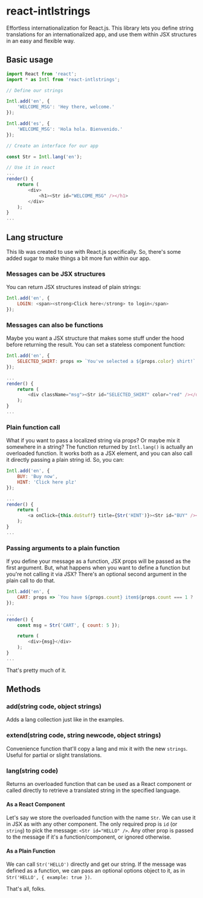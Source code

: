 # react-intlstrings
Effortless internationalization for React.js. This library lets you define string translations for an internationalized app, and use them within JSX structures in an easy and flexible way.

## Basic usage

```js
import React from 'react';
import * as Intl from 'react-intlstrings';

// Define our strings

Intl.add('en', {
    'WELCOME_MSG': 'Hey there, welcome.'
});

Intl.add('es', {
    'WELCOME_MSG': 'Hola hola. Bienvenido.'
});

// Create an interface for our app

const Str = Intl.lang('en');

// Use it in react
...
render() {
    return (
        <div>
            <h1><Str id="WELCOME_MSG" /></h1>
        </div>
    );
}
...

```

## Lang structure

This lib was created to use with React.js specifically. So, there's some added sugar to make things a bit more fun within our app.

### Messages can be JSX structures

You can return JSX structures instead of plain strings:

```js
Intl.add('en', {
    LOGIN: <span><strong>Click here</strong> to login</span>
});
```

### Messages can also be functions

Maybe you want a JSX structure that makes some stuff under the hood before returning the result. You can set a stateless component function:

```js
Intl.add('en', {
    SELECTED_SHIRT: props => `You've selected a ${props.color} shirt!`
});

...
render() {
    return (
        <div className="msg"><Str id="SELECTED_SHIRT" color="red" /></div>
    );
}
...
```

### Plain function call

What if you want to pass a localized string via props? Or maybe mix it somewhere in a string? The function returned by `Intl.lang()` is actually an overloaded function. It works both as a JSX element, and you can also call it directly passing a plain string id. So, you can:

```js
Intl.add('en', {
    BUY: 'Buy now',
    HINT: 'Click here plz'
});

...
render() {
    return (
        <a onClick={this.doStuff} title={Str('HINT')}><Str id="BUY" /></a>
    );
}
...
```

### Passing arguments to a plain function

If you define your message as a function, JSX props will be passed as the first argument. But, what happens when you want to define a function but you're not calling it via JSX? There's an optional second argument in the plain call to do that.

```js
Intl.add('en', {
    CART: props => `You have ${props.count} item${props.count === 1 ? '' : 's'} in your cart`
});

...
render() {
    const msg = Str('CART', { count: 5 });

    return (
        <div>{msg}</div>
    );
}
...
```

That's pretty much of it.

## Methods

### add(string code, object strings)

Adds a lang collection just like in the examples.

### extend(string code, string newcode, object strings)

Convenience function that'll copy a lang and mix it with the new `strings`. Useful for partial or slight translations.

### lang(string code)

Returns an overloaded function that can be used as a React component or called directly to retrieve a translated string in the specified language.

#### As a React Component

Let's say we store the overloaded function with the name `Str`. We can use it in JSX as with any other component. The only required prop is `id` (or `string`) to pick the message: `<Str id="HELLO" />`. Any other prop is passed to the message if it's a function/component, or ignored otherwise.

#### As a Plain Function

We can call `Str('HELLO')` directly and get our string. If the message was defined as a function, we can pass an optional options object to it, as in `Str('HELLO', { example: true })`.

That's all, folks.
